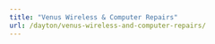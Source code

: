 ```yaml
---
title: "Venus Wireless & Computer Repairs"
url: /dayton/venus-wireless-and-computer-repairs/
---
```

